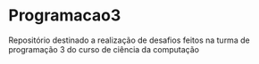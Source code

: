 # Programacao3
Repositório destinado a realização de desafios feitos na turma de programação 3 do curso de ciência da computação
